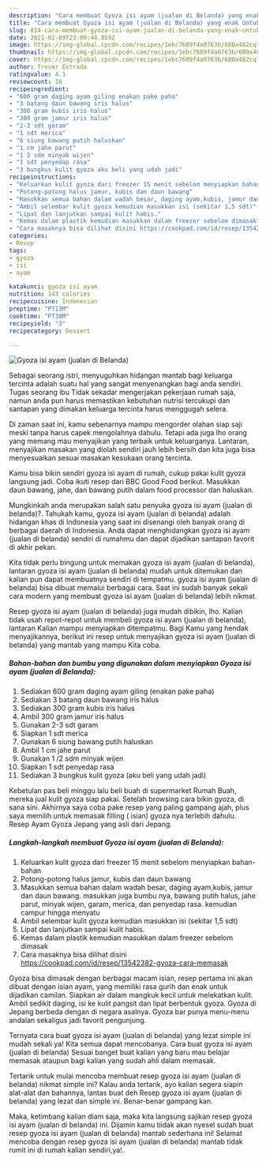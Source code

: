```yaml
---
description: "Cara membuat Gyoza isi ayam (jualan di Belanda) yang enak Untuk Jualan"
title: "Cara membuat Gyoza isi ayam (jualan di Belanda) yang enak Untuk Jualan"
slug: 814-cara-membuat-gyoza-isi-ayam-jualan-di-belanda-yang-enak-untuk-jualan
date: 2021-02-09T23:09:44.859Z
image: https://img-global.cpcdn.com/recipes/1ebc7609f4a0763b/680x482cq70/gyoza-isi-ayam-jualan-di-belanda-foto-resep-utama.jpg
thumbnail: https://img-global.cpcdn.com/recipes/1ebc7609f4a0763b/680x482cq70/gyoza-isi-ayam-jualan-di-belanda-foto-resep-utama.jpg
cover: https://img-global.cpcdn.com/recipes/1ebc7609f4a0763b/680x482cq70/gyoza-isi-ayam-jualan-di-belanda-foto-resep-utama.jpg
author: Trevor Estrada
ratingvalue: 4.1
reviewcount: 10
recipeingredient:
- "600 gram daging ayam giling enakan pake paha"
- "3 batang daun bawang iris halus"
- "300 gram kubis iris halus"
- "300 gram jamur iris halus"
- "2-3 sdt garam"
- "1 sdt merica"
- "6 siung bawang putih haluskan"
- "1 cm jahe parut"
- "1 2 sdm minyak wijen"
- "1 sdt penyedap rasa"
- "3 bungkus kulit gyoza aku beli yang udah jadi"
recipeinstructions:
- "Keluarkan kulit gyoza dari freezer 15 menit sebelom menyiapkan bahan-bahan"
- "Potong-potong halus jamur, kubis dan daun bawang"
- "Masukkan semua bahan dalam wadah besar, daging ayam,kubis, jamur dan daun bawang. masukkan juga bumbu nya, bawang putih halus, jahe parut, minyak wijen, garam, merica, dan penyedap rasa. kemudian campur hingga menyatu"
- "Ambil selembar kulit gyoza kemudian masukkan isi (sekitar 1,5 sdt)"
- "Lipat dan lanjutkan sampai kulit habis."
- "Kemas dalam plastik kemudian masukkan dalam freezer sebelom dimasak"
- "Cara masaknya bisa dilihat disini https://cookpad.com/id/resep/13542382-gyoza-cara-memasak"
categories:
- Resep
tags:
- gyoza
- isi
- ayam

katakunci: gyoza isi ayam 
nutrition: 143 calories
recipecuisine: Indonesian
preptime: "PT13M"
cooktime: "PT38M"
recipeyield: "3"
recipecategory: Dessert

---
```



![Gyoza isi ayam (jualan di Belanda)](https://img-global.cpcdn.com/recipes/1ebc7609f4a0763b/680x482cq70/gyoza-isi-ayam-jualan-di-belanda-foto-resep-utama.jpg)

Sebagai seorang istri, menyuguhkan hidangan mantab bagi keluarga tercinta adalah suatu hal yang sangat menyenangkan bagi anda sendiri. Tugas seorang ibu Tidak sekadar mengerjakan pekerjaan rumah saja, namun anda pun harus memastikan kebutuhan nutrisi tercukupi dan santapan yang dimakan keluarga tercinta harus menggugah selera.

Di zaman  saat ini, kamu sebenarnya mampu mengorder olahan siap saji meski tanpa harus capek mengolahnya dahulu. Tetapi ada juga lho orang yang memang mau menyajikan yang terbaik untuk keluarganya. Lantaran, menyajikan masakan yang diolah sendiri jauh lebih bersih dan kita juga bisa menyesuaikan sesuai masakan kesukaan orang tercinta. 

Kamu bisa bikin sendiri gyoza isi ayam di rumah, cukup pakai kulit gyoza langsung jadi. Coba ikuti resep dari BBC Good Food berikut. Masukkan daun bawang, jahe, dan bawang putih dalam food processor dan haluskan.

Mungkinkah anda merupakan salah satu penyuka gyoza isi ayam (jualan di belanda)?. Tahukah kamu, gyoza isi ayam (jualan di belanda) adalah hidangan khas di Indonesia yang saat ini disenangi oleh banyak orang di berbagai daerah di Indonesia. Anda dapat menghidangkan gyoza isi ayam (jualan di belanda) sendiri di rumahmu dan dapat dijadikan santapan favorit di akhir pekan.

Kita tidak perlu bingung untuk memakan gyoza isi ayam (jualan di belanda), lantaran gyoza isi ayam (jualan di belanda) mudah untuk ditemukan dan kalian pun dapat membuatnya sendiri di tempatmu. gyoza isi ayam (jualan di belanda) bisa dibuat memalui berbagai cara. Saat ini sudah banyak sekali cara modern yang membuat gyoza isi ayam (jualan di belanda) lebih nikmat.

Resep gyoza isi ayam (jualan di belanda) juga mudah dibikin, lho. Kalian tidak usah repot-repot untuk membeli gyoza isi ayam (jualan di belanda), lantaran Kalian mampu menyiapkan ditempatmu. Bagi Kamu yang hendak menyajikannya, berikut ini resep untuk menyajikan gyoza isi ayam (jualan di belanda) yang mantab yang mampu Kita coba.

<!--inarticleads1-->

##### Bahan-bahan dan bumbu yang digunakan dalam menyiapkan Gyoza isi ayam (jualan di Belanda):

1. Sediakan 600 gram daging ayam giling (enakan pake paha)
1. Sediakan 3 batang daun bawang iris halus
1. Sediakan 300 gram kubis iris halus
1. Ambil 300 gram jamur iris halus
1. Gunakan 2-3 sdt garam
1. Siapkan 1 sdt merica
1. Gunakan 6 siung bawang putih haluskan
1. Ambil 1 cm jahe parut
1. Gunakan 1 /2 sdm minyak wijen
1. Siapkan 1 sdt penyedap rasa
1. Sediakan 3 bungkus kulit gyoza (aku beli yang udah jadi)


Kebetulan pas beli minggu lalu beli buah di supermarket Rumah Buah, mereka jual kulit gyoza siap pakai. Setelah browsing cara bikin gyoza, di sana sini. Akhirnya saya coba pake resep yang paling gampang ajah, plus saya memilih untuk memasak filling ( isian) gyoza nya terlebih dahulu. Resep Ayam Gyoza Jepang yang asli dari Jepang. 

<!--inarticleads2-->

##### Langkah-langkah membuat Gyoza isi ayam (jualan di Belanda):

1. Keluarkan kulit gyoza dari freezer 15 menit sebelom menyiapkan bahan-bahan
1. Potong-potong halus jamur, kubis dan daun bawang
1. Masukkan semua bahan dalam wadah besar, daging ayam,kubis, jamur dan daun bawang. masukkan juga bumbu nya, bawang putih halus, jahe parut, minyak wijen, garam, merica, dan penyedap rasa. kemudian campur hingga menyatu
1. Ambil selembar kulit gyoza kemudian masukkan isi (sekitar 1,5 sdt)
1. Lipat dan lanjutkan sampai kulit habis.
1. Kemas dalam plastik kemudian masukkan dalam freezer sebelom dimasak
1. Cara masaknya bisa dilihat disini https://cookpad.com/id/resep/13542382-gyoza-cara-memasak


Gyoza bisa dimasak dengan berbagai macam isian, resep pertama ini akan dibuat dengan isian ayam, yang memiliki rasa gurih dan enak untuk dijadikan camilan. Siapkan air dalam mangkuk kecil untuk melekatkan kulit. Ambil sedikit daging, isi ke kulit pangsit dan lipat berbentuk gyoza. Gyoza di Jepang berbeda dengan di negara asalnya. Gyoza bar punya menu-menu andalan sekaligus jadi favorit pengunjung. 

Ternyata cara buat gyoza isi ayam (jualan di belanda) yang lezat simple ini mudah sekali ya! Kita semua dapat mencobanya. Cara buat gyoza isi ayam (jualan di belanda) Sesuai banget buat kalian yang baru mau belajar memasak ataupun bagi kalian yang sudah ahli dalam memasak.

Tertarik untuk mulai mencoba membuat resep gyoza isi ayam (jualan di belanda) nikmat simple ini? Kalau anda tertarik, ayo kalian segera siapin alat-alat dan bahannya, lantas buat deh Resep gyoza isi ayam (jualan di belanda) yang lezat dan simple ini. Benar-benar gampang kan. 

Maka, ketimbang kalian diam saja, maka kita langsung sajikan resep gyoza isi ayam (jualan di belanda) ini. Dijamin kamu tiidak akan nyesel sudah buat resep gyoza isi ayam (jualan di belanda) mantab sederhana ini! Selamat mencoba dengan resep gyoza isi ayam (jualan di belanda) mantab tidak rumit ini di rumah kalian sendiri,ya!.

